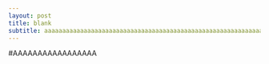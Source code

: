 ```yaml
---
layout: post
title: blank
subtitle: aaaaaaaaaaaaaaaaaaaaaaaaaaaaaaaaaaaaaaaaaaaaaaaaaaaaaaaaaaaaaaaaaaaaaaaaaaaaaaaaaaaaaaaaaaaaaa
---
```


#AAAAAAAAAAAAAAAAA